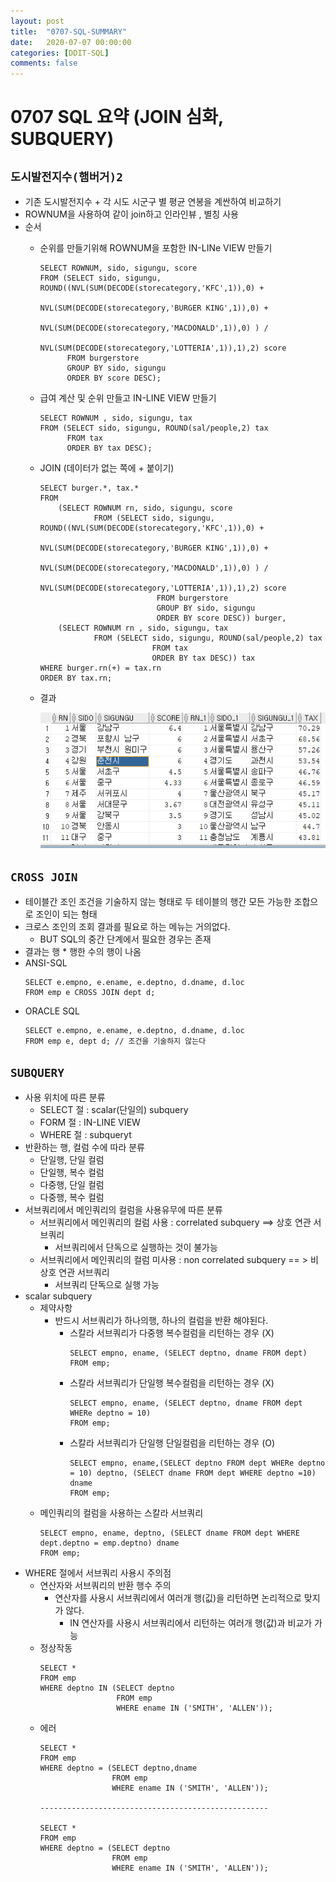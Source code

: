 ```yaml
---
layout: post
title:  "0707-SQL-SUMMARY"
date:   2020-07-07 00:00:00
categories: [DDIT-SQL]
comments: false
---
```


# 0707 SQL 요약 (JOIN 심화, SUBQUERY)


## `도시발전지수(햄버거)2`
- 기존 도시발전지수 + 각 시도 시군구 별 평균 연봉을 계싼하여 비교하기
- ROWNUM을 사용하여 같이 join하고 인라인뷰 , 별칭 사용
- 순서
    - 순위를 만들기위해  ROWNUM을 포함한 IN-LINe VIEW 만들기
        ```
        SELECT ROWNUM, sido, sigungu, score
        FROM (SELECT sido, sigungu, ROUND((NVL(SUM(DECODE(storecategory,'KFC',1)),0) +
                                           NVL(SUM(DECODE(storecategory,'BURGER KING',1)),0) +
                                           NVL(SUM(DECODE(storecategory,'MACDONALD',1)),0) ) /
                                           NVL(SUM(DECODE(storecategory,'LOTTERIA',1)),1),2) score
              FROM burgerstore
              GROUP BY sido, sigungu
              ORDER BY score DESC);
        ```
    - 급여 계산 및 순위 만들고 IN-LINE VIEW 만들기
        ```
        SELECT ROWNUM , sido, sigungu, tax
        FROM (SELECT sido, sigungu, ROUND(sal/people,2) tax
              FROM tax
              ORDER BY tax DESC);
        ```
    - JOIN (데이터가 없는 쪽에 + 붙이기)
        ```
        SELECT burger.*, tax.*
        FROM
            (SELECT ROWNUM rn, sido, sigungu, score
                    FROM (SELECT sido, sigungu, ROUND((NVL(SUM(DECODE(storecategory,'KFC',1)),0) +
                                                NVL(SUM(DECODE(storecategory,'BURGER KING',1)),0) +
                                                NVL(SUM(DECODE(storecategory,'MACDONALD',1)),0) ) /
                                                NVL(SUM(DECODE(storecategory,'LOTTERIA',1)),1),2) score
                                  FROM burgerstore
                                  GROUP BY sido, sigungu
                                  ORDER BY score DESC)) burger,
            (SELECT ROWNUM rn , sido, sigungu, tax
                    FROM (SELECT sido, sigungu, ROUND(sal/people,2) tax
                                 FROM tax
                                 ORDER BY tax DESC)) tax
        WHERE burger.rn(+) = tax.rn
        ORDER BY tax.rn;
        ```
    - 결과 
        
        ![결과](/img/0707/0707-1.PNG)

## `CROSS JOIN`
- 테이블간 조인 조건을 기술하지 않는 형태로 두 테이블의 행간 모든 가능한 조합으로 조인이 되는 형태            
- 크로스 조인의 조회 결과를 필요로 하는 메뉴는 거의없다.
    - BUT SQL의 중간 단계에서 필요한 경우는 존재
- 결과는 행 * 행한 수의 행이 나옴
- ANSI-SQL
    ```
    SELECT e.empno, e.ename, e.deptno, d.dname, d.loc
    FROM emp e CROSS JOIN dept d;
    ```
- ORACLE SQL
    ```
    SELECT e.empno, e.ename, e.deptno, d.dname, d.loc
    FROM emp e, dept d; // 조건을 기술하지 않는다
    ```
  
## `SUBQUERY`
- 사용 위치에 따른 분류
    - SELECT 절 : scalar(단일의) subquery
    - FORM 절 : IN-LINE VIEW
    - WHERE 절 : subqueryt
- 반환하는 행, 컬럼 수에 따라 분류
    - 단일행, 단일 컬럼
    - 단일행, 복수 컬럼
    - 다중행, 단일 컬럼
    - 다중행, 복수 컬럼
- 서브쿼리에서 메인쿼리의 컬럼을 사용유무에 따른 분류
    - 서브쿼리에서 메인쿼리의 컬럼 사용 : correlated subquery ==> 상호 연관 서브쿼리
        - 서브쿼리에서 단독으로 실행하는 것이 불가능
    -  서브쿼리에서 메인쿼리의 컬럼 미사용 : non correlated subquery  == > 비상호 연관 서브쿼리
        - 서브쿼리 단독으로 실행 가능 
- scalar subquery
    - 제약사항 
        - 반드시 서브쿼리가 하나의행, 하나의 컬럼을 반환 해야된다.
            - 스칼라 서브쿼리가 다중행 복수컬럼을 리턴하는 경우 (X)
                ```
                SELECT empno, ename, (SELECT deptno, dname FROM dept)
                FROM emp;
                ```
            - 스칼라 서브쿼리가 단일행 복수컬럼을 리턴하는 경우 (X)
                ```
                SELECT empno, ename, (SELECT deptno, dname FROM dept WHERe deptno = 10)
                FROM emp;
                ```
            - 스칼라 서브쿼리가 단일행 단일컬럼을 리턴하는 경우 (O)
                ```
                SELECT empno, ename,(SELECT deptno FROM dept WHERe deptno = 10) deptno, (SELECT dname FROM dept WHERE deptno =10) dname
                FROM emp;
                ``` 
    - 메인쿼리의 컬럼을 사용하는 스칼라 서브쿼리
        ```
        SELECT empno, ename, deptno, (SELECT dname FROM dept WHERE dept.deptno = emp.deptno) dname
        FROM emp;      
        ```
- WHERE 절에서 서브쿼리 사용시 주의점
    - 연산자와 서브쿼리의 반환 행수 주의
        - 연산자를 사용시 서브쿼리에서 여러개 행(깂)을 리턴하면 논리적으로 맞지가 않다.
            - IN 연산자를 사용시 서브쿼리에서 리턴하는 여러개 행(값)과 비교가 가능
    - 정상작동
        ```
        SELECT *
        FROM emp
        WHERE deptno IN (SELECT deptno
                         FROM emp
                         WHERE ename IN ('SMITH', 'ALLEN'));
        ```
    - 에러
        ```
        SELECT *
        FROM emp
        WHERE deptno = (SELECT deptno,dname
                        FROM emp
                        WHERE ename IN ('SMITH', 'ALLEN'));
                 
        ---------------------------------------------------
        
        SELECT *
        FROM emp
        WHERE deptno = (SELECT deptno
                        FROM emp
                        WHERE ename IN ('SMITH', 'ALLEN'));
        ```